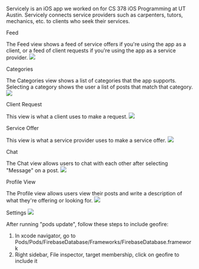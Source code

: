 Servicely is an iOS app we worked on for CS 378 iOS Programming at UT Austin. Servicely connects service providers such as carpenters, tutors, mechanics, etc. to clients who seek their services.



Feed

The Feed view shows a feed of service offers if you're using the app as a client, or a feed of client requests if you're using the app as a service provider.
![](https://i.imgur.com/J214gn7.png)

Categories

The Categories view shows a list of categories that the app supports. Selecting a category shows the user a list of posts that match that category.
![](https://i.imgur.com/av2Kux0.png)

Client Request

This view is what a client uses to make a request.
![](https://i.imgur.com/pp3QQnA.png)

Service Offer

This view is what a service provider uses to make a service offer.
![](https://i.imgur.com/WjyrdPY.png)

Chat

The Chat view allows users to chat with each other after selecting "Message" on a post.
![](https://i.imgur.com/8HmijMF.png)

Profile View

The Profile view allows users view their posts and write a description of what they're offering or looking for.
![](https://i.imgur.com/8aKtFCF.png)

Settings
![](https://i.imgur.com/3b1VA79.png)

After running "pods update", follow these steps to include geofire:
1. In xcode navigator, go to Pods/Pods/FirebaseDatabase/Frameworks/FirebaseDatabase.framework
2. Right sidebar, File inspector, target membership, click on geofire to include it
